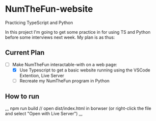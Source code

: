 # NumTheFun-website
Practicing TypeScript and Python

In this project I'm going to get some practice in for using TS and Python before some interviews next week. My plan is as thus:
## Current Plan
- [ ] Make NumTheFun interactable-with on a web page:
  - [X] Use Typescript to get a basic website running using the VSCode Extention, Live Server
  - [ ] Recreate my NumTheFun program in Python

## How to run
,,,
npm run build
// open dist/index.html in borwser (or right-click the file and select "Open with Live Server")
,,,